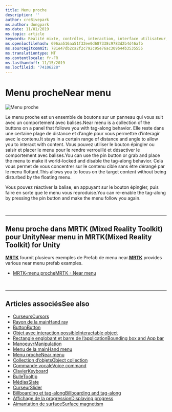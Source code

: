 ```yaml
---
title: Menu proche
description: ''
author: cre8ivepark
ms.author: dongpark
ms.date: 11/01/2019
ms.topic: article
keywords: Réalité mixte, contrôles, interaction, interface utilisateur, expérience utilisateur
ms.openlocfilehash: 696aa516aa51f32ee0d687338c9783d2b4d46afb
ms.sourcegitcommit: 781e47db2ca2f2c792c95e76ac309b44b3535555
ms.translationtype: MT
ms.contentlocale: fr-FR
ms.lasthandoff: 11/15/2019
ms.locfileid: "74106228"
---
```

# <a name="near-menu"></a><span data-ttu-id="7ce6d-103">Menu proche</span><span class="sxs-lookup"><span data-stu-id="7ce6d-103">Near menu</span></span>

![Menu proche](images/UX/UX_Hero_NearMenu.jpg)

<span data-ttu-id="7ce6d-105">Le menu proche est un ensemble de boutons sur un panneau qui vous suit avec un comportement avec balises.</span><span class="sxs-lookup"><span data-stu-id="7ce6d-105">Near menu is a collection of the buttons on a panel that follows you with tag-along behavior.</span></span> <span data-ttu-id="7ce6d-106">Elle reste dans une certaine plage de distance et d’angle pour vous permettre d’interagir avec le contenu.</span><span class="sxs-lookup"><span data-stu-id="7ce6d-106">It stays in a certain range of distance and angle to allow you to interact with content.</span></span> <span data-ttu-id="7ce6d-107">Vous pouvez utiliser le bouton épingler ou saisir et placer le menu pour le rendre verrouillé et désactiver le comportement avec balises.</span><span class="sxs-lookup"><span data-stu-id="7ce6d-107">You can use the pin button or grab and place the menu to make it world-locked and disable the tag-along behavior.</span></span> <span data-ttu-id="7ce6d-108">Cela vous permet de vous concentrer sur le contenu cible sans être dérangé par le menu flottant.</span><span class="sxs-lookup"><span data-stu-id="7ce6d-108">This allows you to focus on the target content without being disturbed by the floating menu.</span></span>

<span data-ttu-id="7ce6d-109">Vous pouvez réactiver la balise, en appuyant sur le bouton épingler, puis faire en sorte que le menu vous reproduise.</span><span class="sxs-lookup"><span data-stu-id="7ce6d-109">You can re-enable the tag-along by pressing the pin button and make the menu follow you again.</span></span>

<br>

---

## <a name="near-menu-in-mrtkmixed-reality-toolkit-for-unity"></a><span data-ttu-id="7ce6d-110">Menu proche dans MRTK (Mixed Reality Toolkit) pour Unity</span><span class="sxs-lookup"><span data-stu-id="7ce6d-110">Near menu in MRTK(Mixed Reality Toolkit) for Unity</span></span>
<span data-ttu-id="7ce6d-111">**[MRTK](https://github.com/Microsoft/MixedRealityToolkit-Unity)** fournit plusieurs exemples de Prefab de menu near.</span><span class="sxs-lookup"><span data-stu-id="7ce6d-111">**[MRTK](https://github.com/Microsoft/MixedRealityToolkit-Unity)** provides various near menu prefab examples.</span></span>

* [<span data-ttu-id="7ce6d-112">MRTK-menu proche</span><span class="sxs-lookup"><span data-stu-id="7ce6d-112">MRTK - Near menu</span></span>](https://microsoft.github.io/MixedRealityToolkit-Unity/Documentation/README_NearMenu.html)


<br>

---


## <a name="see-also"></a><span data-ttu-id="7ce6d-113">Articles associés</span><span class="sxs-lookup"><span data-stu-id="7ce6d-113">See also</span></span>

* [<span data-ttu-id="7ce6d-114">Curseurs</span><span class="sxs-lookup"><span data-stu-id="7ce6d-114">Cursors</span></span>](cursors.md)
* [<span data-ttu-id="7ce6d-115">Rayon de la main</span><span class="sxs-lookup"><span data-stu-id="7ce6d-115">Hand ray</span></span>](point-and-commit.md)
* [<span data-ttu-id="7ce6d-116">Button</span><span class="sxs-lookup"><span data-stu-id="7ce6d-116">Button</span></span>](button.md)
* [<span data-ttu-id="7ce6d-117">Objet avec interaction possible</span><span class="sxs-lookup"><span data-stu-id="7ce6d-117">Interactable object</span></span>](interactable-object.md)
* [<span data-ttu-id="7ce6d-118">Rectangle englobant et barre de l’application</span><span class="sxs-lookup"><span data-stu-id="7ce6d-118">Bounding box and App bar</span></span>](app-bar-and-bounding-box.md)
* [<span data-ttu-id="7ce6d-119">Manoeuvr</span><span class="sxs-lookup"><span data-stu-id="7ce6d-119">Manipulation</span></span>](direct-manipulation.md)
* [<span data-ttu-id="7ce6d-120">Menu de la main</span><span class="sxs-lookup"><span data-stu-id="7ce6d-120">Hand menu</span></span>](hand-menu.md)
* [<span data-ttu-id="7ce6d-121">Menu proche</span><span class="sxs-lookup"><span data-stu-id="7ce6d-121">Near menu</span></span>](near-menu.md)
* [<span data-ttu-id="7ce6d-122">Collection d’objets</span><span class="sxs-lookup"><span data-stu-id="7ce6d-122">Object collection</span></span>](object-collection.md)
* [<span data-ttu-id="7ce6d-123">Commande vocale</span><span class="sxs-lookup"><span data-stu-id="7ce6d-123">Voice command</span></span>](voice-input.md)
* [<span data-ttu-id="7ce6d-124">Clavier</span><span class="sxs-lookup"><span data-stu-id="7ce6d-124">Keyboard</span></span>](keyboard.md)
* [<span data-ttu-id="7ce6d-125">Bulle</span><span class="sxs-lookup"><span data-stu-id="7ce6d-125">Tooltip</span></span>](tooltip.md)
* [<span data-ttu-id="7ce6d-126">Médias</span><span class="sxs-lookup"><span data-stu-id="7ce6d-126">Slate</span></span>](slate.md)
* [<span data-ttu-id="7ce6d-127">Curseur</span><span class="sxs-lookup"><span data-stu-id="7ce6d-127">Slider</span></span>](slider.md)
* [<span data-ttu-id="7ce6d-128">Billboarding et tag-along</span><span class="sxs-lookup"><span data-stu-id="7ce6d-128">Billboarding and tag-along</span></span>](billboarding-and-tag-along.md)
* [<span data-ttu-id="7ce6d-129">Affichage de la progression</span><span class="sxs-lookup"><span data-stu-id="7ce6d-129">Displaying progress</span></span>](progress.md)
* [<span data-ttu-id="7ce6d-130">Aimantation de surface</span><span class="sxs-lookup"><span data-stu-id="7ce6d-130">Surface magnetism</span></span>](surface-magnetism.md)
